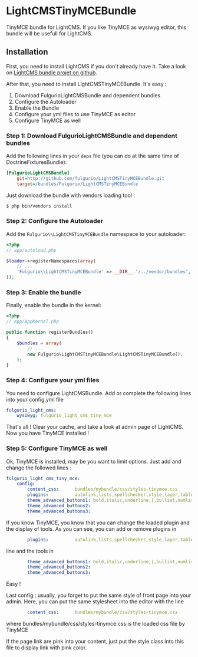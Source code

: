 LightCMSTinyMCEBundle
=====================

TinyMCE bundle for LightCMS. If you like TinyMCE as wysiwyg editor, this bundle will be usefull for LightCMS.


Installation
------------

First, you need to install LightCMS if you don't already have it. Take a look on [LightCMS bundle projet on github](https://github.com/fulgurio/LightCMSBundle).

After that, you need to install LightCMSTinyMCEBundle. It's easy :

1. Download FulgurioLightCMSBundle and dependent bundles
2. Configure the Autoloader
3. Enable the Bundle
4. Configure your yml files to use TinyMCE as editor
5. Configure TinyMCE as well

### Step 1: Download FulgurioLightCMSBundle and dependent bundles

Add the following lines in your `deps` file (you can do at the same time of DoctrineFixturesBundle):

``` ini
[FulgurioLightCMSBundle]
    git=http://github.com/fulgurio/LightCMSTinyMCEBundle.git
    target=/bundles/Fulgurio/LightCMSTinyMCEBundle
```

Just download the bundle with vendors loading tool :

``` bash
$ php bin/vendors install
```

### Step 2: Configure the Autoloader

Add the `Fulgurio\\LightCMSTinyMCEBundle` namespace to your autoloader:

``` php
<?php
// app/autoload.php

$loader->registerNamespaces(array(
    // ...
    'Fulgurio\\LightCMSTinyMCEBundle' => __DIR__.'/../vendor/bundles',
));
```

### Step 3: Enable the bundle

Finally, enable the bundle in the kernel:

``` php
<?php
// app/AppKernel.php

public function registerBundles()
{
    $bundles = array(
        // ...
        new Fulgurio\LightCMSTinyMCEBundle\LightCMSTinyMCEBundle(),
    );
}
```

### Step 4: Configure your yml files

You need to configure LightCMSBundle. Add or complete the following lines into your config.yml file
```yaml
fulgurio_light_cms:
    wysiwyg: fulgurio_light_cms_tiny_mce
```

That's all ! Clear your cache, and take a look at admin page of LightCMS. Now you have TinyMCE installed !


### Step 5: Configure TinyMCE as well
Ok, TinyMCE is installed, may be you want to limit options. Just add and change the followed lines :

```yaml
fulgurio_light_cms_tiny_mce:
    config:
        content_css:      bundles/mybundle/css/styles-tinymce.css
        plugins:          autolink,lists,spellchecker,style,layer,table,advhr,advimage,advlink,emotions,iespell,inlinepopups,media,contextmenu,paste,directionality,noneditable,visualchars,nonbreaking,xhtmlxtras,template
        theme_advanced_buttons1: bold,italic,underline,|,bullist,numlist,|,link,unlink,|,image,code,|,formatselect
        theme_advanced_buttons2: 
        theme_advanced_buttons3: 
```

If you know TinyMCE, you know that you can change the loaded plugin and the display of tools.
As you can see, you can add or remove plugins in 
```yaml
        plugins:          autolink,lists,spellchecker,style,layer,table,advhr,advimage,advlink,emotions,iespell,inlinepopups,media,contextmenu,paste,directionality,noneditable,visualchars,nonbreaking,xhtmlxtras,template
```
line and the tools in 
```yaml
        theme_advanced_buttons1: bold,italic,underline,|,bullist,numlist,|,link,unlink,|,image,code,|,formatselect
        theme_advanced_buttons2: 
        theme_advanced_buttons3: 
```

Easy !

Last config : usually, you forget to put the same style of front page into your admin. Here, you can put the same stylesheet into the editor with the line
```yaml
        content_css:      bundles/mybundle/css/styles-tinymce.css
```
where bundles/mybundle/css/styles-tinymce.css is the loaded css file by TinyMCE

If the page link are pink into your content, just put the style class into this file to display link with pink color.
